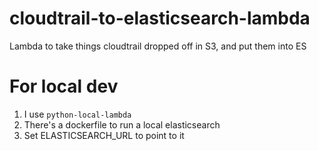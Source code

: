 # cloudtrail-to-elasticsearch-lambda
Lambda to take things cloudtrail dropped off in S3, and put them into ES

# For local dev
1. I use `python-local-lambda`
2. There's a dockerfile to run a local elasticsearch
3. Set ELASTICSEARCH_URL to point to it

